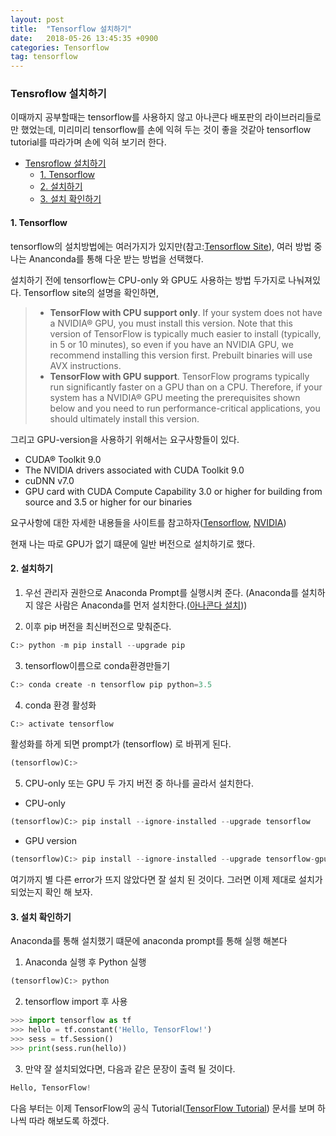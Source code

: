 ```yaml
---
layout: post
title:  "Tensorflow 설치하기"
date:   2018-05-26 13:45:35 +0900
categories: Tensorflow
tag: tensorflow
---
```


### Tensroflow 설치하기

이때까지 공부할때는 tensorflow를 사용하지 않고 아나콘다 배포판의 라이브러리들로만 했었는데, 미리미리 tensorflow를 손에 익혀 두는 것이 좋을 것같아 tensorflow tutorial를 따라가며 손에 익혀 보기러 한다.


<!-- @import "[TOC]" {cmd="toc" depthFrom=1 depthTo=6 orderedList=false} -->
<!-- code_chunk_output -->

* [Tensroflow 설치하기](#tensroflow-설치하기)
	* [1. Tensorflow](#1-tensorflow)
	* [2. 설치하기](#2-설치하기)
	* [3. 설치 확인하기](#3-설치-확인하기)

<!-- /code_chunk_output -->


#### 1. Tensorflow

tensorflow의 설치방법에는 여러가지가 있지만(참고:[Tensorflow Site](https://www.tensorflow.org/install/)), 여러 방법 중 나는 Ananconda를 통해 다운 받는 방법을 선택했다.

설치하기 전에 tensorflow는 CPU-only 와 GPU도 사용하는 방법 두가지로 나눠져있다.
Tensorflow site의 설명을 확인하면,

> * **TensorFlow with CPU support only**. If your system does not have a NVIDIA® GPU, you must install this version. Note that this version of TensorFlow is typically much easier to install (typically, in 5 or 10 minutes), so even if you have an NVIDIA GPU, we recommend installing this version first. Prebuilt binaries will use AVX instructions.
> * **TensorFlow with GPU support**. TensorFlow programs typically run significantly faster on a GPU than on a CPU. Therefore, if your system has a NVIDIA® GPU meeting the prerequisites shown below and you need to run performance-critical applications, you should ultimately install this version.

그리고 GPU-version을 사용하기 위해서는 요구사항들이 있다.
* CUDA® Toolkit 9.0
* The NVIDIA drivers associated with CUDA Toolkit 9.0
* cuDNN v7.0
* GPU card with CUDA Compute Capability 3.0 or higher for building from source and 3.5 or higher for our binaries

요구사항에 대한 자세한 내용들을 사이트를 참고하자([Tensorflow](https://www.tensorflow.org/install/install_windows), [NVIDIA](https://developer.nvidia.com/))

현재 나는 따로 GPU가 없기 떄문에 일반 버전으로 설치하기로 했다.


#### 2. 설치하기

1. 우선 관리자 권한으로 Anaconda Prompt를 실행시켜 준다.
(Anaconda를 설치하지 않은 사람은 Anaconda를 먼저 설치한다.([아나콘다 설치](https://www.anaconda.com/download/)))

2. 이후 pip 버전을 최신버전으로 맞춰준다.
```python
C:> python -m pip install --upgrade pip
```
3. tensorflow이름으로 conda환경만들기
```python
C:> conda create -n tensorflow pip python=3.5
```
4. conda 환경 활성화
```python
C:> activate tensorflow
```
활성화를 하게 되면 prompt가 (tensorflow) 로 바뀌게 된다.
```python
(tensorflow)C:>
```

5. CPU-only 또는 GPU 두 가지 버전 중 하나를 골라서 설치한다.

* CPU-only
```python
(tensorflow)C:> pip install --ignore-installed --upgrade tensorflow
```
* GPU version
```python
(tensorflow)C:> pip install --ignore-installed --upgrade tensorflow-gpu
```

여기까지 별 다른 error가 뜨지 않았다면 잘 설치 된 것이다.
그러면 이제 제대로 설치가 되었는지 확인 해 보자.

#### 3. 설치 확인하기

Anaconda를 통해 설치했기 떄문에 anaconda prompt를 통해 실행 해본다

1. Anaconda 실행 후 Python 실행
```python
(tensorflow)C:> python
```
2. tensorflow import 후 사용
```Python
>>> import tensorflow as tf
>>> hello = tf.constant('Hello, TensorFlow!')
>>> sess = tf.Session()
>>> print(sess.run(hello))
```
3. 만약 잘 설치되었다면, 다음과 같은 문장이 출력 될 것이다.
```python
Hello, TensorFlow!
```

다음 부터는 이제 TensorFlow의 공식 Tutorial([TensorFlow Tutorial](https://www.tensorflow.org/tutorials/)) 문서를 보며 하나씩 따라 해보도록 하겠다.
